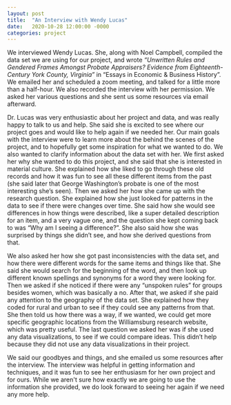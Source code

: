 ```yaml
---
layout: post
title:  "An Interview with Wendy Lucas"
date:   2020-10-28 12:00:00 -0000
categories: project
---
```

We interviewed Wendy Lucas. She, along with Noel Campbell, compiled the data set we are using for our project, and wrote *“Unwritten Rules and Gendered Frames Amongst Probate Appraisers? Evidence from Eighteenth-Century York County, Virginia”* in “Essays in Economic & Business History”. We emailed her and scheduled a zoom meeting, and talked for a little more than a half-hour. We also recorded the interview with her permission. We asked her various questions and she sent us some resources via email afterward.

Dr. Lucas was very enthusiastic about her project and data, and was really happy to talk to us and help. She said she is excited to see where our project goes and would like to help again if we needed her.
Our main goals with the interview were to learn more about the behind the scenes of the project, and to hopefully get some inspiration for what we wanted to do. We also wanted to clarify information about the data set with her. We first asked her why she wanted to do this project, and she said that she is interested in material culture. She explained how she liked to go through these old records and how it was fun to see all these different items from the past (she said later that George Washington’s probate is one of the most interesting she’s seen). Then we asked her how she came up with the research question. She explained how she just looked for patterns in the data to see if there were changes over time. She said how she would see differences in how things were described, like a super detailed description for an item, and a very vague one, and the question she kept coming back to was “Why am I seeing a difference?”. She also said how she was surprised by things she didn’t see, and how she derived questions from that.

We also asked her how she got past inconsistencies with the data set, and how there were different words for the same items and things like that. She said she would search for the beginning of the word, and then look up different known spellings and synonyms for a word they were looking for. Then we asked if she noticed if there were any “unspoken rules” for groups besides women, which was basically a no. After that, we asked if she paid any attention to the geography of the data set. She explained how they coded for rural and urban to see if they could see any patterns from that. She then told us how there was a way, if we wanted, we could get more specific geographic locations from the Williamsburg research website, which was pretty useful. The last question we asked her was if she used any data visualizations, to see if we could compare ideas. This didn’t help because they did not use any data visualizations in their project.

We said our goodbyes and things, and she emailed us some resources after the interview. The interview was helpful in getting information and techniques, and it was fun to see her enthusiasm for her own project and for ours. While we aren't sure how exactly we are going to use the information she provided, we do look forward to seeing her again if we need any more help. 
